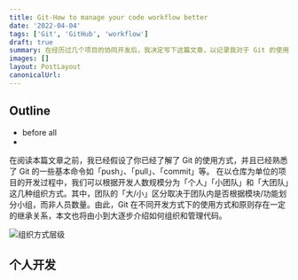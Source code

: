 ```yaml
---
title: Git-How to manage your code workflow better
date: '2022-04-04'
tags: ['Git', 'GitHub', 'workflow']
draft: true
summary: 在经历过几个项目的协同开发后，我决定写下这篇文章，以记录我对于 Git 的使用方式的一些思考。
images: []
layout: PostLayout
canonicalUrl:
---
```


## Outline

- before all
-

在阅读本篇文章之前，我已经假设了你已经了解了 Git 的使用方式，并且已经熟悉了 Git 的一些基本命令如「push」、「pull」、「commit」等。
在以仓库为单位的项目的开发过程中，我们可以根据开发人数规模分为「个人」「小团队」和「大团队」这几种组织方式。其中，团队的「大/小」区分取决于团队内是否根据模块/功能划分小组，而非人员数量。由此，Git 在不同开发方式下的使用方式和原则存在一定的继承关系，本文也将由小到大逐步介绍如何组织和管理代码。

![组织方式层级](/static/images/blog/git-workflow/team-architecture.drawio.svg)

## 个人开发
